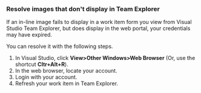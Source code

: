 
<a id="images-missing-te">  </a>

### Resolve images that don't display in Team Explorer 

If an in-line image fails to display in a work item form you view from Visual Studio Team Explorer, but does display in the web portal, your credentials may have expired. 

You can resolve it with the following steps.  

1. In Visual Studio, click **View>Other Windows>Web Browser** (Or, use the shortcut **Cltr+Alt+R**).   
1. In the web browser, locate your account.  
1. Login with your account.  
1. Refresh your work item in Team Explorer.   
